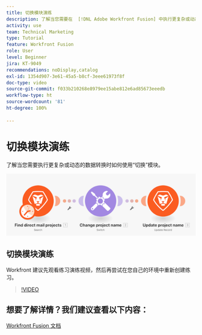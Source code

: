 ```yaml
---
title: 切换模块演练
description: 了解当您需要在  [!DNL Adobe Workfront Fusion] 中执行更复杂或动态的数据转换时如何使用“切换”模块。
activity: use
team: Technical Marketing
type: Tutorial
feature: Workfront Fusion
role: User
level: Beginner
jira: KT-9049
recommendations: noDisplay,catalog
exl-id: 1354d907-3e61-45a5-b8cf-3eee61973f8f
doc-type: video
source-git-commit: f033b210268e8979ee15abe812e6ad85673eeedb
workflow-type: ht
source-wordcount: '81'
ht-degree: 100%

---
```


# 切换模块演练

了解当您需要执行更复杂或动态的数据转换时如何使用“切换”模块。

![使用切换模块的图像](assets/beyond-basic-modules-4.png)

## 切换模块演练

Workfront 建议先观看练习演练视频，然后再尝试在您自己的环境中重新创建练习。

>[!VIDEO](https://video.tv.adobe.com/v/335290/?quality=12&learn=on)



## 想要了解详情？我们建议查看以下内容：

[Workfront Fusion 文档](https://experienceleague.adobe.com/docs/workfront/using/adobe-workfront-fusion/workfront-fusion-2.html?lang=zh-Hans)
